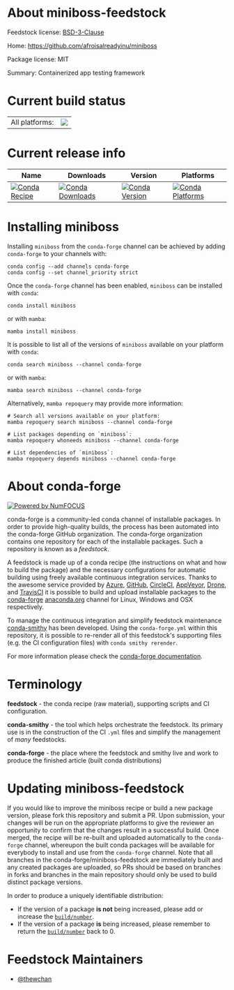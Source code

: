 About miniboss-feedstock
========================

Feedstock license: [BSD-3-Clause](https://github.com/conda-forge/miniboss-feedstock/blob/main/LICENSE.txt)

Home: https://github.com/afroisalreadyinu/miniboss

Package license: MIT

Summary: Containerized app testing framework

Current build status
====================


<table><tr><td>All platforms:</td>
    <td>
      <a href="https://dev.azure.com/conda-forge/feedstock-builds/_build/latest?definitionId=16501&branchName=main">
        <img src="https://dev.azure.com/conda-forge/feedstock-builds/_apis/build/status/miniboss-feedstock?branchName=main">
      </a>
    </td>
  </tr>
</table>

Current release info
====================

| Name | Downloads | Version | Platforms |
| --- | --- | --- | --- |
| [![Conda Recipe](https://img.shields.io/badge/recipe-miniboss-green.svg)](https://anaconda.org/conda-forge/miniboss) | [![Conda Downloads](https://img.shields.io/conda/dn/conda-forge/miniboss.svg)](https://anaconda.org/conda-forge/miniboss) | [![Conda Version](https://img.shields.io/conda/vn/conda-forge/miniboss.svg)](https://anaconda.org/conda-forge/miniboss) | [![Conda Platforms](https://img.shields.io/conda/pn/conda-forge/miniboss.svg)](https://anaconda.org/conda-forge/miniboss) |

Installing miniboss
===================

Installing `miniboss` from the `conda-forge` channel can be achieved by adding `conda-forge` to your channels with:

```
conda config --add channels conda-forge
conda config --set channel_priority strict
```

Once the `conda-forge` channel has been enabled, `miniboss` can be installed with `conda`:

```
conda install miniboss
```

or with `mamba`:

```
mamba install miniboss
```

It is possible to list all of the versions of `miniboss` available on your platform with `conda`:

```
conda search miniboss --channel conda-forge
```

or with `mamba`:

```
mamba search miniboss --channel conda-forge
```

Alternatively, `mamba repoquery` may provide more information:

```
# Search all versions available on your platform:
mamba repoquery search miniboss --channel conda-forge

# List packages depending on `miniboss`:
mamba repoquery whoneeds miniboss --channel conda-forge

# List dependencies of `miniboss`:
mamba repoquery depends miniboss --channel conda-forge
```


About conda-forge
=================

[![Powered by
NumFOCUS](https://img.shields.io/badge/powered%20by-NumFOCUS-orange.svg?style=flat&colorA=E1523D&colorB=007D8A)](https://numfocus.org)

conda-forge is a community-led conda channel of installable packages.
In order to provide high-quality builds, the process has been automated into the
conda-forge GitHub organization. The conda-forge organization contains one repository
for each of the installable packages. Such a repository is known as a *feedstock*.

A feedstock is made up of a conda recipe (the instructions on what and how to build
the package) and the necessary configurations for automatic building using freely
available continuous integration services. Thanks to the awesome service provided by
[Azure](https://azure.microsoft.com/en-us/services/devops/), [GitHub](https://github.com/),
[CircleCI](https://circleci.com/), [AppVeyor](https://www.appveyor.com/),
[Drone](https://cloud.drone.io/welcome), and [TravisCI](https://travis-ci.com/)
it is possible to build and upload installable packages to the
[conda-forge](https://anaconda.org/conda-forge) [anaconda.org](https://anaconda.org/)
channel for Linux, Windows and OSX respectively.

To manage the continuous integration and simplify feedstock maintenance
[conda-smithy](https://github.com/conda-forge/conda-smithy) has been developed.
Using the ``conda-forge.yml`` within this repository, it is possible to re-render all of
this feedstock's supporting files (e.g. the CI configuration files) with ``conda smithy rerender``.

For more information please check the [conda-forge documentation](https://conda-forge.org/docs/).

Terminology
===========

**feedstock** - the conda recipe (raw material), supporting scripts and CI configuration.

**conda-smithy** - the tool which helps orchestrate the feedstock.
                   Its primary use is in the construction of the CI ``.yml`` files
                   and simplify the management of *many* feedstocks.

**conda-forge** - the place where the feedstock and smithy live and work to
                  produce the finished article (built conda distributions)


Updating miniboss-feedstock
===========================

If you would like to improve the miniboss recipe or build a new
package version, please fork this repository and submit a PR. Upon submission,
your changes will be run on the appropriate platforms to give the reviewer an
opportunity to confirm that the changes result in a successful build. Once
merged, the recipe will be re-built and uploaded automatically to the
`conda-forge` channel, whereupon the built conda packages will be available for
everybody to install and use from the `conda-forge` channel.
Note that all branches in the conda-forge/miniboss-feedstock are
immediately built and any created packages are uploaded, so PRs should be based
on branches in forks and branches in the main repository should only be used to
build distinct package versions.

In order to produce a uniquely identifiable distribution:
 * If the version of a package **is not** being increased, please add or increase
   the [``build/number``](https://docs.conda.io/projects/conda-build/en/latest/resources/define-metadata.html#build-number-and-string).
 * If the version of a package **is** being increased, please remember to return
   the [``build/number``](https://docs.conda.io/projects/conda-build/en/latest/resources/define-metadata.html#build-number-and-string)
   back to 0.

Feedstock Maintainers
=====================

* [@thewchan](https://github.com/thewchan/)

